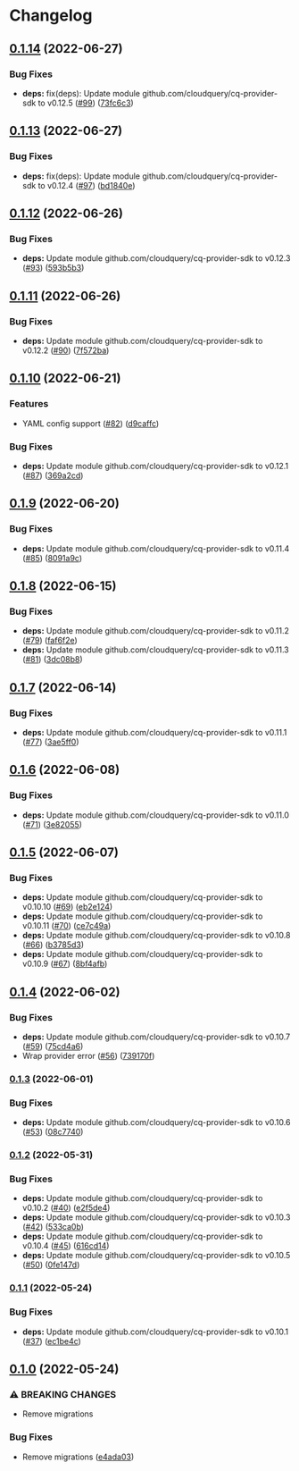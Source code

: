 # Changelog

## [0.1.14](https://github.com/cloudquery/cq-provider-test/compare/v0.1.13...v0.1.14) (2022-06-27)


### Bug Fixes

* **deps:** fix(deps): Update module github.com/cloudquery/cq-provider-sdk to v0.12.5 ([#99](https://github.com/cloudquery/cq-provider-test/issues/99)) ([73fc6c3](https://github.com/cloudquery/cq-provider-test/commit/73fc6c3639d9e9364ca61b46f7f4ea7fc748b760))

## [0.1.13](https://github.com/cloudquery/cq-provider-test/compare/v0.1.12...v0.1.13) (2022-06-27)


### Bug Fixes

* **deps:** fix(deps): Update module github.com/cloudquery/cq-provider-sdk to v0.12.4 ([#97](https://github.com/cloudquery/cq-provider-test/issues/97)) ([bd1840e](https://github.com/cloudquery/cq-provider-test/commit/bd1840e896b3e11aef09bc1cd2018d053f7cda88))

## [0.1.12](https://github.com/cloudquery/cq-provider-test/compare/v0.1.11...v0.1.12) (2022-06-26)


### Bug Fixes

* **deps:** Update module github.com/cloudquery/cq-provider-sdk to v0.12.3 ([#93](https://github.com/cloudquery/cq-provider-test/issues/93)) ([593b5b3](https://github.com/cloudquery/cq-provider-test/commit/593b5b3b4e5ff74d48c22c49e230bb78c93525eb))

## [0.1.11](https://github.com/cloudquery/cq-provider-test/compare/v0.1.10...v0.1.11) (2022-06-26)


### Bug Fixes

* **deps:** Update module github.com/cloudquery/cq-provider-sdk to v0.12.2 ([#90](https://github.com/cloudquery/cq-provider-test/issues/90)) ([7f572ba](https://github.com/cloudquery/cq-provider-test/commit/7f572ba89df297932c094435ea6166f6e940bda6))

## [0.1.10](https://github.com/cloudquery/cq-provider-test/compare/v0.1.9...v0.1.10) (2022-06-21)


### Features

* YAML config support ([#82](https://github.com/cloudquery/cq-provider-test/issues/82)) ([d9caffc](https://github.com/cloudquery/cq-provider-test/commit/d9caffc383de53e1cb057aa97df896f501e5c42f))


### Bug Fixes

* **deps:** Update module github.com/cloudquery/cq-provider-sdk to v0.12.1 ([#87](https://github.com/cloudquery/cq-provider-test/issues/87)) ([369a2cd](https://github.com/cloudquery/cq-provider-test/commit/369a2cde4f5cc745b45faeacbddc4c44fc529ebd))

## [0.1.9](https://github.com/cloudquery/cq-provider-test/compare/v0.1.8...v0.1.9) (2022-06-20)


### Bug Fixes

* **deps:** Update module github.com/cloudquery/cq-provider-sdk to v0.11.4 ([#85](https://github.com/cloudquery/cq-provider-test/issues/85)) ([8091a9c](https://github.com/cloudquery/cq-provider-test/commit/8091a9c9c3951a27b772525278069963b87a3dce))

## [0.1.8](https://github.com/cloudquery/cq-provider-test/compare/v0.1.7...v0.1.8) (2022-06-15)


### Bug Fixes

* **deps:** Update module github.com/cloudquery/cq-provider-sdk to v0.11.2 ([#79](https://github.com/cloudquery/cq-provider-test/issues/79)) ([faf6f2e](https://github.com/cloudquery/cq-provider-test/commit/faf6f2e6b2d9fd8020afd8cedd77c445403f72c5))
* **deps:** Update module github.com/cloudquery/cq-provider-sdk to v0.11.3 ([#81](https://github.com/cloudquery/cq-provider-test/issues/81)) ([3dc08b8](https://github.com/cloudquery/cq-provider-test/commit/3dc08b878128f41fd5863603a6c00c9e0868966e))

## [0.1.7](https://github.com/cloudquery/cq-provider-test/compare/v0.1.6...v0.1.7) (2022-06-14)


### Bug Fixes

* **deps:** Update module github.com/cloudquery/cq-provider-sdk to v0.11.1 ([#77](https://github.com/cloudquery/cq-provider-test/issues/77)) ([3ae5ff0](https://github.com/cloudquery/cq-provider-test/commit/3ae5ff015d9ff7dde41414c2c69f2239a99753c9))

## [0.1.6](https://github.com/cloudquery/cq-provider-test/compare/v0.1.5...v0.1.6) (2022-06-08)


### Bug Fixes

* **deps:** Update module github.com/cloudquery/cq-provider-sdk to v0.11.0 ([#71](https://github.com/cloudquery/cq-provider-test/issues/71)) ([3e82055](https://github.com/cloudquery/cq-provider-test/commit/3e82055705fd518b979c9d20ef9afc928272d3a8))

## [0.1.5](https://github.com/cloudquery/cq-provider-test/compare/v0.1.4...v0.1.5) (2022-06-07)


### Bug Fixes

* **deps:** Update module github.com/cloudquery/cq-provider-sdk to v0.10.10 ([#69](https://github.com/cloudquery/cq-provider-test/issues/69)) ([eb2e124](https://github.com/cloudquery/cq-provider-test/commit/eb2e124d6224031a37bc59dcedef61c1ba5bf65e))
* **deps:** Update module github.com/cloudquery/cq-provider-sdk to v0.10.11 ([#70](https://github.com/cloudquery/cq-provider-test/issues/70)) ([ce7c49a](https://github.com/cloudquery/cq-provider-test/commit/ce7c49a2a1b7cc97673d924fa9f6ff7cc294fd83))
* **deps:** Update module github.com/cloudquery/cq-provider-sdk to v0.10.8 ([#66](https://github.com/cloudquery/cq-provider-test/issues/66)) ([b3785d3](https://github.com/cloudquery/cq-provider-test/commit/b3785d39bc3edfd61c085f5311f886723463de44))
* **deps:** Update module github.com/cloudquery/cq-provider-sdk to v0.10.9 ([#67](https://github.com/cloudquery/cq-provider-test/issues/67)) ([8bf4afb](https://github.com/cloudquery/cq-provider-test/commit/8bf4afb2b173bf110e88ae3328592a6a506aa236))

## [0.1.4](https://github.com/cloudquery/cq-provider-test/compare/v0.1.3...v0.1.4) (2022-06-02)


### Bug Fixes

* **deps:** Update module github.com/cloudquery/cq-provider-sdk to v0.10.7 ([#59](https://github.com/cloudquery/cq-provider-test/issues/59)) ([75cd4a6](https://github.com/cloudquery/cq-provider-test/commit/75cd4a63815096aad4c995959343d47dd146119b))
* Wrap provider error ([#56](https://github.com/cloudquery/cq-provider-test/issues/56)) ([739170f](https://github.com/cloudquery/cq-provider-test/commit/739170ff8c5340216622aed66cbef498fa6b0044))

### [0.1.3](https://github.com/cloudquery/cq-provider-test/compare/v0.1.2...v0.1.3) (2022-06-01)


### Bug Fixes

* **deps:** Update module github.com/cloudquery/cq-provider-sdk to v0.10.6 ([#53](https://github.com/cloudquery/cq-provider-test/issues/53)) ([08c7740](https://github.com/cloudquery/cq-provider-test/commit/08c7740aa8bf4dd391eadd9f544a1f7366422475))

### [0.1.2](https://github.com/cloudquery/cq-provider-test/compare/v0.1.1...v0.1.2) (2022-05-31)


### Bug Fixes

* **deps:** Update module github.com/cloudquery/cq-provider-sdk to v0.10.2 ([#40](https://github.com/cloudquery/cq-provider-test/issues/40)) ([e2f5de4](https://github.com/cloudquery/cq-provider-test/commit/e2f5de43cfbf8df9f42450919b423d21dae144bc))
* **deps:** Update module github.com/cloudquery/cq-provider-sdk to v0.10.3 ([#42](https://github.com/cloudquery/cq-provider-test/issues/42)) ([533ca0b](https://github.com/cloudquery/cq-provider-test/commit/533ca0bb9a843ba494aafdc3357e2dd713c6aa41))
* **deps:** Update module github.com/cloudquery/cq-provider-sdk to v0.10.4 ([#45](https://github.com/cloudquery/cq-provider-test/issues/45)) ([616cd14](https://github.com/cloudquery/cq-provider-test/commit/616cd14446a8396b91eab1f1aa12b75a42ac7c88))
* **deps:** Update module github.com/cloudquery/cq-provider-sdk to v0.10.5 ([#50](https://github.com/cloudquery/cq-provider-test/issues/50)) ([0fe147d](https://github.com/cloudquery/cq-provider-test/commit/0fe147d1ef2ea4cdf274ef275830375272b656a3))

### [0.1.1](https://github.com/cloudquery/cq-provider-test/compare/v0.1.0...v0.1.1) (2022-05-24)


### Bug Fixes

* **deps:** Update module github.com/cloudquery/cq-provider-sdk to v0.10.1 ([#37](https://github.com/cloudquery/cq-provider-test/issues/37)) ([ec1be4c](https://github.com/cloudquery/cq-provider-test/commit/ec1be4c71420e54154e802b071b0960337d25db2))

## [0.1.0](https://github.com/cloudquery/cq-provider-test/compare/v0.0.12...v0.1.0) (2022-05-24)


### ⚠ BREAKING CHANGES

* Remove migrations

### Bug Fixes

* Remove migrations ([e4ada03](https://github.com/cloudquery/cq-provider-test/commit/e4ada03eebb661ce4cfc2b7423538d8573dd9d97))
